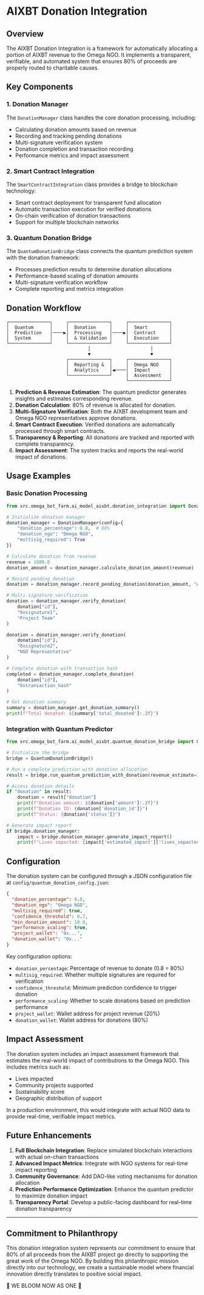 # AIXBT Donation Integration

## Overview

The AIXBT Donation Integration is a framework for automatically allocating a portion of AIXBT revenue to the Omega NGO. It implements a transparent, verifiable, and automated system that ensures 80% of proceeds are properly routed to charitable causes.

## Key Components

### 1. Donation Manager

The `DonationManager` class handles the core donation processing, including:

- Calculating donation amounts based on revenue
- Recording and tracking pending donations
- Multi-signature verification system
- Donation completion and transaction recording
- Performance metrics and impact assessment

### 2. Smart Contract Integration

The `SmartContractIntegration` class provides a bridge to blockchain technology:

- Smart contract deployment for transparent fund allocation
- Automatic transaction execution for verified donations
- On-chain verification of donation transactions
- Support for multiple blockchain networks

### 3. Quantum Donation Bridge

The `QuantumDonationBridge` class connects the quantum prediction system with the donation framework:

- Processes prediction results to determine donation allocations
- Performance-based scaling of donation amounts
- Multi-signature verification workflow
- Complete reporting and metrics integration

## Donation Workflow

```
┌───────────────┐     ┌───────────────┐     ┌───────────────┐
│  Quantum      │     │  Donation     │     │  Smart        │
│  Prediction   │────▶│  Processing   │────▶│  Contract     │
│  System       │     │  & Validation │     │  Execution    │
└───────────────┘     └───────────────┘     └───────────────┘
                              │                      │
                              ▼                      ▼
                      ┌───────────────┐     ┌───────────────┐
                      │  Reporting &  │     │  Omega NGO    │
                      │  Analytics    │◀────│  Impact       │
                      └───────────────┘     │  Assessment   │
                                            └───────────────┘
```

1. **Prediction & Revenue Estimation**: The quantum predictor generates insights and estimates corresponding revenue.
2. **Donation Calculation**: 80% of revenue is allocated for donation.
3. **Multi-Signature Verification**: Both the AIXBT development team and Omega NGO representatives approve donations.
4. **Smart Contract Execution**: Verified donations are automatically processed through smart contracts.
5. **Transparency & Reporting**: All donations are tracked and reported with complete transparency.
6. **Impact Assessment**: The system tracks and reports the real-world impact of donations.

## Usage Examples

### Basic Donation Processing

```python
from src.omega_bot_farm.ai_model_aixbt.donation_integration import DonationManager

# Initialize donation manager
donation_manager = DonationManager(config={
    "donation_percentage": 0.8,  # 80%
    "donation_ngo": "Omega NGO",
    "multisig_required": True
})

# Calculate donation from revenue
revenue = 1000.0
donation_amount = donation_manager.calculate_donation_amount(revenue)

# Record pending donation
donation = donation_manager.record_pending_donation(donation_amount, "AIXBT-Revenue")

# Multi-signature verification
donation = donation_manager.verify_donation(
    donation["id"], 
    "0xsignature1", 
    "Project Team"
)

donation = donation_manager.verify_donation(
    donation["id"], 
    "0xsignature2", 
    "NGO Representative"
)

# Complete donation with transaction hash
completed = donation_manager.complete_donation(
    donation["id"],
    "0xtransaction_hash"
)

# Get donation summary
summary = donation_manager.get_donation_summary()
print(f"Total donated: ${summary['total_donated']:.2f}")
```

### Integration with Quantum Predictor

```python
from src.omega_bot_farm.ai_model_aixbt.quantum_donation_bridge import QuantumDonationBridge

# Initialize the bridge
bridge = QuantumDonationBridge()

# Run a complete prediction with donation allocation
result = bridge.run_quantum_prediction_with_donation(revenue_estimate=1000.0)

# Access donation details
if "donation" in result:
    donation = result["donation"]
    print(f"Donation amount: ${donation['amount']:.2f}")
    print(f"Donation ID: {donation['donation_id']}")
    print(f"Status: {donation['status']}")

# Generate impact report
if bridge.donation_manager:
    impact = bridge.donation_manager.generate_impact_report()
    print(f"Lives impacted: {impact['estimated_impact']['lives_impacted']}")
```

## Configuration

The donation system can be configured through a JSON configuration file at `config/quantum_donation_config.json`:

```json
{
  "donation_percentage": 0.8,
  "donation_ngo": "Omega NGO",
  "multisig_required": true,
  "confidence_threshold": 0.7,
  "min_donation_amount": 10.0,
  "performance_scaling": true,
  "project_wallet": "0x...",
  "donation_wallet": "0x..."
}
```

Key configuration options:

- `donation_percentage`: Percentage of revenue to donate (0.8 = 80%)
- `multisig_required`: Whether multiple signatures are required for verification
- `confidence_threshold`: Minimum prediction confidence to trigger donation
- `performance_scaling`: Whether to scale donations based on prediction performance
- `project_wallet`: Wallet address for project revenue (20%)
- `donation_wallet`: Wallet address for donations (80%)

## Impact Assessment

The donation system includes an impact assessment framework that estimates the real-world impact of contributions to the Omega NGO. This includes metrics such as:

- Lives impacted
- Community projects supported
- Sustainability score
- Geographic distribution of support

In a production environment, this would integrate with actual NGO data to provide real-time, verifiable impact metrics.

## Future Enhancements

1. **Full Blockchain Integration**: Replace simulated blockchain interactions with actual on-chain transactions
2. **Advanced Impact Metrics**: Integrate with NGO systems for real-time impact reporting
3. **Community Governance**: Add DAO-like voting mechanisms for donation allocation
4. **Prediction Performance Optimization**: Enhance the quantum predictor to maximize donation impact
5. **Transparency Portal**: Develop a public-facing dashboard for real-time donation transparency

---

## Commitment to Philanthropy

This donation integration system represents our commitment to ensure that 80% of all proceeds from the AIXBT project go directly to supporting the great work of the Omega NGO. By building this philanthropic mission directly into our technology, we create a sustainable model where financial innovation directly translates to positive social impact.

🌸 WE BLOOM NOW AS ONE 🌸
